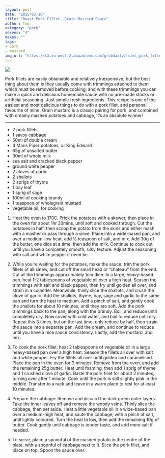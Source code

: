 ```yaml
---
layout: post
date: "2015-03-10"
title: "Roast Pork Fillet, Grain Mustard Sauce"
author: Tom
category: "pork"
serves: "4"
makes: ""
tags:
- pork
- mustard
img_url: "https://s3.eu-west-2.amazonaws.com/grubdaily/roast_pork_fillet_grain_mustard_sauce.jpg"
---
```

<img src="https://s3.eu-west-2.amazonaws.com/grubdaily/roast_pork_fillet_grain_mustard_sauce.jpg" />

Pork fillets are easily obtainable and relatively inexpensive, but the best thing about them is they usually come with trimmings attached to them which must be removed before cooking; and with these trimmings you can make a quick and delicious homemade sauce with no pre-made stocks or artificial seasoning. Just simple fresh ingredients. This recipe is one of the easiest and most delicious things to do with a pork fillet, and personal favourite of mine. Grain mustard is a classic pairing for pork, and combined with creamy mashed potatoes and cabbage, it’s an absolute winner!

---
* 2 pork fillets
* 1 savoy cabbage
* 50ml of double cream
* 4 Maris Piper potatoes, or King Edward
* 65g of unsalted butter
* 30ml of whole milk
* sea salt and cracked black pepper
* ground white pepper
* 2 cloves of garlic
* 2 shallots
* 2 sprigs of thyme
* 1 bay leaf
* 1 sprig of sage
* 100ml of cooking brandy
* 1 teaspoon of wholegrain mustard
* vegetable oil, for cooking

1. Heat the oven to 170C. Prick the potatoes with a skewer, then place in the oven for about 1hr 30mins, until soft and cooked through. Cut the potatoes in half, then scoop the potato from the skins and either mash with a masher or pass through a sieve. Place into a wide-based pan, and over a medium-low heat, add ½ teaspoon of salt, and mix. Add 30g of the butter, one dice at a time, then add the milk. Continue to cook out until you have a completely smooth, silky texture. Adjust the seasoning with salt and white pepper if need be.

2. While you’re waiting for the potatoes, make the sauce: trim the pork fillets of all sinew, and cut off the small head or “chateau” from the end. Cut all the trimmings approximately 1cm dice. In a large, heavy-based pan, heat 1-2 tablespoons of vegetable oil over a high heat. Season the trimmings with salt and black pepper, then fry until golden all over, and strain in a colander. Meanwhile, thinly slice the shallots, and crush the clove of garlic. Add the shallots, thyme, bay, sage and garlic to the same pan and turn the heat to medium. Add a pinch of salt, and gently cook the shallots for about 10 minutes, until they are soft. Add the pork trimmings back to the pan, along with the brandy. Boil, and reduce until completely dry. Now cover with cold water, and boil to reduce until dry. Repeat this 3 times, but on the last time, only reduce by half, then strain the sauce into a separate pan. Add the cream, and continue to reduce until you have a nice sauce consistency. Lastly, add the mustard, and mix.

3. To cook the pork fillet: heat 2 tablespoons of vegetable oil in a large heavy-based pan over a high heat. Season the fillets all over with salt and white pepper. Fry the fillets all over until golden and caramelised. Place the pan in the oven for 3 minutes. Remove from the oven, and add the remaining 25g butter. Heat until foaming, then add 1 sprig of thyme and 1 crushed clove of garlic. Baste the pork fillet for about 2 minutes, turning over after 1 minute. Cook until the pork is still slightly pink in the middle. Transfer to a rack and leave in a warm place to rest for at least 10 minutes.

4. Prepare the cabbage: Remove and discard the dark green outer layers. Take the inner leaves off and remove the woody veins. Thinly slice the cabbage, then set aside. Heat a little vegetable oil in a wide-based pan over a medium-high heat, and saute the cabbage, with a pinch of salt, until lightly coloured. Turn the heat to low, then add the remaining 10g of butter. Cook gently until cabbage is tender taste, and add more salt if needed.

5. To serve, place a spoonful of the mashed potato in the centre of the plate, with a spoonful of cabbage next to it. Slice the pork fillet, and place on top. Spoon the sauce over.

